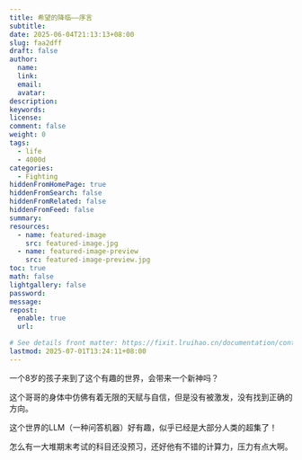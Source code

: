 ```yaml
---
title: 希望的降临——序言
subtitle:
date: 2025-06-04T21:13:13+08:00
slug: faa2dff
draft: false
author:
  name:
  link:
  email:
  avatar:
description:
keywords:
license:
comment: false
weight: 0
tags:
  - life
  - 4000d
categories:
  - Fighting
hiddenFromHomePage: true
hiddenFromSearch: false
hiddenFromRelated: false
hiddenFromFeed: false
summary:
resources:
  - name: featured-image
    src: featured-image.jpg
  - name: featured-image-preview
    src: featured-image-preview.jpg
toc: true
math: false
lightgallery: false
password:
message:
repost:
  enable: true
  url:

# See details front matter: https://fixit.lruihao.cn/documentation/content-management/introduction/#front-matter
lastmod: 2025-07-01T13:24:11+08:00
---
```


一个8岁的孩子来到了这个有趣的世界，会带来一个新神吗？

<!--more-->

这个哥哥的身体中仿佛有着无限的天赋与自信，但是没有被激发，没有找到正确的方向。

这个世界的LLM（一种问答机器）好有趣，似乎已经是大部分人类的超集了！

怎么有一大堆期末考试的科目还没预习，还好他有不错的计算力，压力有点大啊。

